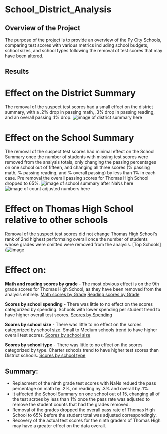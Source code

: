 # School_District_Analysis

## Overview of the Project
The purpose of the project is to provide an overview of the Py City Schools, comparing test scores with various metrics including school budgets, school sizes, and school types following the removal of test scores that may have been altered. 

## Results
# Effect on the District Summary
The removal of the suspect test scores had a small effect on the district summary, with a .2% drop in passing math, .3% drop in passing reading, and an overall passing .1% drop. 
![image of district summary here](/../main/resources/district_summary_df.png?raw=true)

# Effect on the School Summary
The removal of the suspect test scores had minimal effect on the School Summary once the number of students with missing test scores were removed from the analysis totals, only changing the passing percentages on one school out of fifteen, and changing all three scores (% passing math, % passing reading, and % overall passing) by less than 1% in each case. Pre removal the overall passing scores for Thomas HIgh School dropped to 65%.
![image of school summary after NaNs here](/../main/resources/pre_school_summary.png?raw=true)
![image of count adjusted numbers here](/../main/resources/per_school_summary_df.png?raw=true)

# Effect on Thomas High School relative to other schools
Removal of the suspect test scores did not change Thomas High School's rank of 2nd highest performaing overall once the number of students whose grades were omitted were removed from the analysis. 
[Top Schools](![image](/../main/resources/top_schools.png?raw=true)

# Effect on:
**Math and reading scores by grade** - The most obvious effect is on the 9th grade scores for Thomas High School, as they have been removed from the analysis entirely.
[Math scores by Grade](/../main/resources/math_scores_by_grade.png?raw=true)
[Reading scores by Grade](/../main/resources/reading_scores_by_grade.png?raw=true)

**Scores by school spending** - There was little to no effect on the scores categorized by spending. Schools with lower spending per student trend to have higher overall test scores.
[Scores by Spending](/../main/resources/scores_by_spending.png?raw=true)

**Scores by school size** - There was little to no effect on the scroes categorized by school size. Small to Medium schools trend to have higher overall test scores.
[Scores by school size](/../main/resources/scores_by_size.png?raw=true)

**Scores by school type** - There was little to no effect on the scores categorized by type. Charter schools trend to  have higher test scores than District schools.
[Scores by school type](/../main/resources/scores_by_type.png?raw=true)


## Summary: 
- Replacment of the ninth grade test scores with NaNs redued the pass percentage on math by .2%, on reading ny .3% and overall by .1%.  
- It affected the School Summary on one school out of 15,  changing all of the test scroes by less than 1% once the pass rate was adjusted to remove the student counts that had the grades removed.  
- Removal of the grades dropped the overall pass rate of Thomas High School to 65% before the student total was adjusted correspondingly. 
- Recovery of the actual test scores for the ninth graders of Thomas High may have a greater effect on the data overall.


